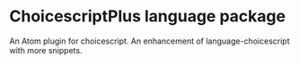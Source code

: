 # ChoicescriptPlus language package

An Atom plugin for choicescript. An enhancement of language-choicescript with more snippets.
